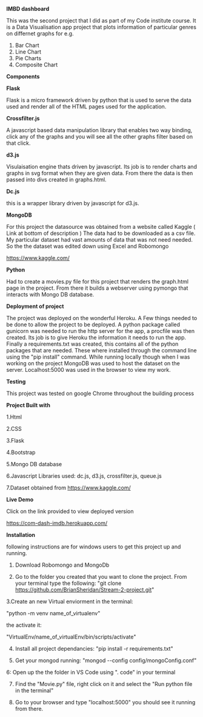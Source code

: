 **IMBD dashboard**

This was the second project that I did as part of my Code institute course. It is a Data Visualisation app project
that plots information of particular genres on differnet graphs for e.g.

1. Bar Chart
2. Line Chart
3. Pie Charts
4. Composite Chart

**Components**

**Flask**

Flask is a micro framework driven by python that is used to serve the data used and render all of the HTML pages
used for the application.

**Crossfilter.js**

A javascript based data manipulation library that enables two way binding, click any of the graphs and you
will see all the other graphs filter based on that click.

**d3.js**

Visulaisation engine thats driven by javascript. Its job is to render charts and graphs in svg format when they are given data.
From there the data is then passed into divs created in graphs.html.

**Dc.js**

this is a wrapper library driven by javascript for d3.js.

**MongoDB**

For this project the datasource was obtained from a website called Kaggle ( Link at bottom of description )
The data had to be downloaded as a csv file. My particular dataset had vast amounts of data that was not need needed.
So the the dataset was edited down using Excel and Robomongo

https://www.kaggle.com/

**Python**

Had to create a movies.py file for this project that renders the graph.html page in the project. From there
it builds a webserver using pymongo that interacts with Mongo DB database.

**Deployment of project**

The project was deployed on the wonderful Heroku. A Few things needed to be done to allow the
project to be deployed. A python package called gunicorn was needed to run the http server for the app, a procfile was
then created. Its job is to give Heroku the information it needs to run the app. Finally a requirements.txt was created, this contains 
all of the python packages that are needed. These where installed through the command line using the "pip install" command.
While running locally though when I was working on the project MongoDB was used to host the dataset on the server.
Localhost:5000 was used in the browser to view my work.

**Testing**

This project was tested on google Chrome throughout the building process

**Project Built with**

1.Html

2.CSS

3.Flask

4.Bootstrap

5.Mongo DB database

6.Javascript Libraries used: dc.js, d3.js, crossfilter.js, queue.js 

7.Dataset obtained from https://www.kaggle.com/

**Live Demo**

Click on the link provided to view deployed version

https://com-dash-imdb.herokuapp.com/

**Installation**

following instructions are for windows users to get this project up and running.

1. Download Robomongo and MongoDb

2. Go to the folder you created that you want to clone the project. From your terminal type the following:
   "git clone https://github.com/BrianSheridan/Stream-2-project.git"
   
3.Create an new Virtual enviorment in the terminal: 

"python -m venv name_of_virtualenv"

the activate it:

"VirtualEnv/name_of_virtualEnv/bin/scripts/activate"

4. Install all project dependancies: "pip install -r requirements.txt"

5. Get your mongod running: "mongod --config config/mongoConfig.conf"

6: Open up the the folder in VS Code using ". code" in your terminal

7. Find the "Movie.py" file, right click on it and select the "Run python file in the terminal"

8. Go to your browser and type "localhost:5000" you should see it running from there.


  








